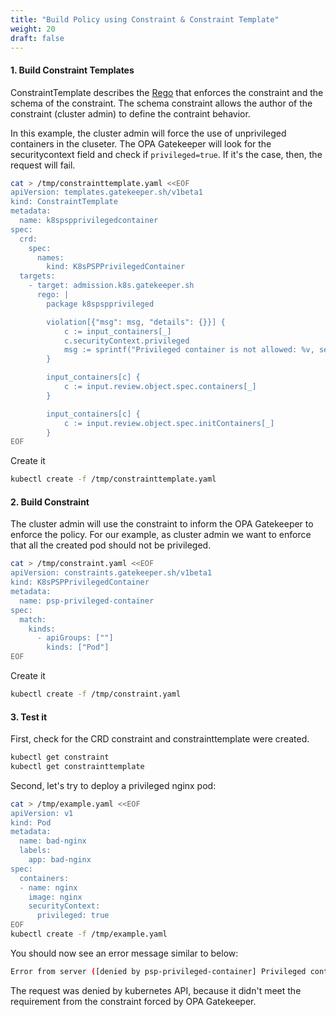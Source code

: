 ```yaml
---
title: "Build Policy using Constraint & Constraint Template"
weight: 20
draft: false
---
```



#### 1. Build Constraint Templates

ConstraintTemplate describes the [Rego](https://www.openpolicyagent.org/docs/latest/#rego) that enforces the constraint and the schema of the constraint. The schema constraint allows the author of the constraint (cluster admin) to define the contraint behavior.

In this example, the cluster admin will force the use of unprivileged containers in the cluseter. The OPA Gatekeeper will look for the securitycontext field and check if `privileged=true`. If it's the case, then, the request will fail.

```bash
cat > /tmp/constrainttemplate.yaml <<EOF
apiVersion: templates.gatekeeper.sh/v1beta1
kind: ConstraintTemplate
metadata:
  name: k8spspprivilegedcontainer
spec:
  crd:
    spec:
      names:
        kind: K8sPSPPrivilegedContainer
  targets:
    - target: admission.k8s.gatekeeper.sh
      rego: |
        package k8spspprivileged

        violation[{"msg": msg, "details": {}}] {
            c := input_containers[_]
            c.securityContext.privileged
            msg := sprintf("Privileged container is not allowed: %v, securityContext: %v", [c.name, c.securityContext])
        }

        input_containers[c] {
            c := input.review.object.spec.containers[_]
        }

        input_containers[c] {
            c := input.review.object.spec.initContainers[_]
        }
EOF
```

Create it

```bash
kubectl create -f /tmp/constrainttemplate.yaml

```

#### 2. Build Constraint

The cluster admin will use the constraint to inform the OPA Gatekeeper to enforce the policy. 
For our example, as cluster admin we want to enforce that all the created pod should not be privileged.

```bash
cat > /tmp/constraint.yaml <<EOF
apiVersion: constraints.gatekeeper.sh/v1beta1
kind: K8sPSPPrivilegedContainer
metadata:
  name: psp-privileged-container
spec:
  match:
    kinds:
      - apiGroups: [""]
        kinds: ["Pod"]
EOF
```

Create it

```bash
kubectl create -f /tmp/constraint.yaml

```


#### 3. Test it
First, check for the CRD constraint and constrainttemplate were created.

```bash
kubectl get constraint
kubectl get constrainttemplate
```

Second, let's try to deploy a privileged nginx pod:
```bash
cat > /tmp/example.yaml <<EOF
apiVersion: v1
kind: Pod
metadata:
  name: bad-nginx
  labels:
    app: bad-nginx
spec:
  containers:
  - name: nginx
    image: nginx
    securityContext:
      privileged: true
EOF
kubectl create -f /tmp/example.yaml
```

You should now see an error message similar to below:

```bash
Error from server ([denied by psp-privileged-container] Privileged container is not allowed: nginx, securityContext: {"privileged": true}): error when creating "example.yaml": admission webhook "validation.gatekeeper.sh" denied the request: [denied by psp-privileged-container] Privileged container is not allowed: nginx, securityContext: {"privileged": true}
```

The request was denied by kubernetes API, because it didn't meet the requirement from the constraint forced by OPA Gatekeeper.
